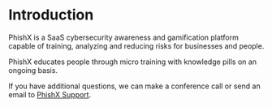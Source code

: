 # Introduction

PhishX is a SaaS cybersecurity awareness and gamification platform capable of training, analyzing and reducing risks for businesses and people.

PhishX educates people through micro training with knowledge pills on an ongoing basis.

If you have additional questions, we can make a conference call or send an email to [PhishX Support](mailto:support@phishx.io).